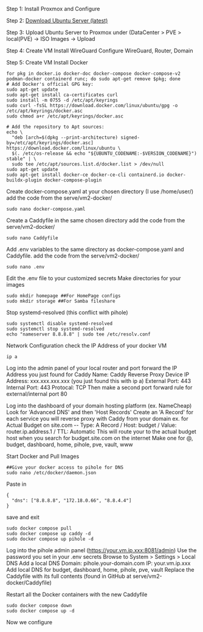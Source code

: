 Step 1:
Install Proxmox and Configure

Step 2:
[Download Ubuntu Server (latest)]([url](https://ubuntu.com/download/server))

Step 3:
Upload Ubuntu Server to Proxmox under (DataCenter > PVE > local(PVE) -> ISO Images -> Upload

Step 4:
Create VM
Install WireGuard
Configure WireGuard, Router, Domain

Step 5:
Create VM
Install Docker
```
for pkg in docker.io docker-doc docker-compose docker-compose-v2 podman-docker containerd runc; do sudo apt-get remove $pkg; done
# Add Docker's official GPG key:
sudo apt-get update
sudo apt-get install ca-certificates curl
sudo install -m 0755 -d /etc/apt/keyrings
sudo curl -fsSL https://download.docker.com/linux/ubuntu/gpg -o /etc/apt/keyrings/docker.asc
sudo chmod a+r /etc/apt/keyrings/docker.asc

# Add the repository to Apt sources:
echo \
  "deb [arch=$(dpkg --print-architecture) signed-by=/etc/apt/keyrings/docker.asc] https://download.docker.com/linux/ubuntu \
  $(. /etc/os-release && echo "${UBUNTU_CODENAME:-$VERSION_CODENAME}") stable" | \
  sudo tee /etc/apt/sources.list.d/docker.list > /dev/null
sudo apt-get update
sudo apt-get install docker-ce docker-ce-cli containerd.io docker-buildx-plugin docker-compose-plugin
```
Create docker-compose.yaml at your chosen directory (I use /home/user/) add the code from the serve/vm2-docker/
```
sudo nano docker-compose.yaml
```
Create a Caddyfile in the same chosen directory add the code from the serve/vm2-docker/
```
sudo nano Caddyfile
```
Add .env variables to the same directory as docker-compose.yaml and Caddyfile. add the code from the serve/vm2-docker/
```
sudo nano .env
```
  Edit the .env file to your customized secrets
Make directories for your images
```
sudo mkdir homepage ##For HomePage configs
sudo mkdir storage ##For Samba fileshare
```
Stop systemd-resolved (this conflict with pihole)
```
sudo systemctl disable systemd-resolved
sudo systemctl stop systemd-resolved
echo "nameserver 8.8.8.8" | sudo tee /etc/resolv.conf
```

Network Configuration
check the IP Address of your docker VM
```
ip a
```
Log into the admin panel of your local router and port forward the IP Address you just found for Caddy
  Name: Caddy Reverse Proxy
  Device IP Address: xxx.xxx.xxx.xxx (you just found this with ip a)
  External Port: 443
  Internal Port: 443
  Protocal: TCP
Then make a second port forward rule for external/internal port 80

Log into the dashboard of your domain hosting platform (ex. NameCheap)
  Look for 'Advanced DNS' and then 'Host Records'
    Create an 'A Record' for each service you will reverse proxy with Caddy from your domain
      ex. for Actual Budget on site.com -- Type: A Record / Host: budget / Value: router.ip.address.1 / TTL: Automatic
        This will route your to the actual budget host when you search for budget.site.com on the internet
      Make one for @, budget, dashboard, home, pihole, pve, vault, www

Start Docker and Pull Images
```
##Give your docker access to pihole for DNS
sudo nano /etc/docker/daemon.json
```
Paste in
```
{
  "dns": ["8.8.8.8", "172.18.0.66", "8.8.4.4"]
}
```
save and exit
```
sudo docker compose pull
sudo docker compose up caddy -d
sudo docker compose up pihole -d
```
Log into the pihole admin panel (https://your.vm.ip.xxx:8081/admin)
  Use the password you set in your .env secrets
  Browse to System > Settings > Local DNS
    Add a local DNS
      Domain: pihole.your-domain.com
      IP: your.vm.ip.xxx
    Add local DNS for budget, dashboard, home, pihole, pve, vault
Replace the Caddyfile with its full contents (found in GitHub at serve/vm2-docker/Caddyfile)

Restart all the Docker containers with the new Caddyfile
```
sudo docker compose down
sudo docker compose up -d
```

Now we configure

